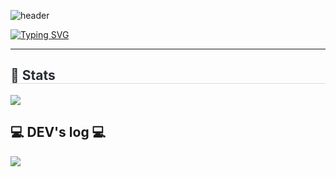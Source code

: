 ![header](https://capsule-render.vercel.app/api?type=waving&color=6994CDEE&text=&animation=twinkling&height=80)

[![Typing SVG](https://readme-typing-svg.demolab.com?font=Alkatra&weight=500&size=45&duration=4000&pause=3&color=6994CDEE&center=false&vCenter=false&multiline=true&repeat=true&width=1000&height=100&lines=Welcome+to+developer-rocket+GitHub!👐)](https://git.io/typing-svg)
 
<div align="left">   
 
 ---  


<div style="text-align: left;"> 
    <h2 style="border-bottom: 1px solid #d8dee4; color: #282d33;"> 🏅 Stats </h2> <div style="text-align: left;"> <img src="https://github-readme-stats.vercel.app/api?username=developer-rocket&bg_color=180,00000000,&title_color=000000&text_color=000000"
    </div>
    
 
 
<br>

## 💻 DEV's log 💻
<div style="display:flex; flex-direction:row;">  
    <a href="https://velog.io/@clover14/posts">
        <img src="https://img.shields.io/badge/velog-000000?style=for-the-badge&logo=velog&logoColor=white"> 
    </a>

  
 
<!-- ## 📞 Contact 📞  
<div style="display:flex; flex-direction:row;">
    <a href="mailto:backendINFJ@gmail.com">
        <img src="https://img.shields.io/badge/Gmail-EA4335?style=for-the-badge&logo=Gmail&logoColor=white"> 
    </a>
</div><br> --!>


    
<!-- ## 🔨 Skills 🔨 -->
<div style="display:flex; flex-direction:row;">
<!--     <img src="https://img.shields.io/badge/docker-%230db7ed.svg?style=for-the-badge&logo=docker&logoColor=white"> 
    <img src="https://img.shields.io/badge/kubernetes-%23326ce5.svg?style=for-the-badge&logo=kubernetes&logoColor=white">  
    <img src="https://img.shields.io/badge/terraform-%235835CC.svg?style=for-the-badge&logo=terraform&logoColor=white">
    <img src="https://img.shields.io/badge/Amazon_AWS-232F3E?style=for-the-badge&logo=amazon-aws&logoColor=white">
    <img src="https://img.shields.io/badge/Linux-FCC624?style=for-the-badge&logo=linux&logoColor=black"> -->
<!--     <img src="https://img.shields.io/badge/PROMETHEUS-E6522C?style=for-the-badge&logo=Prometheus&logoColor=white">
    <br> -->
</div><br>
</div>

<!-- [![Solved.ac](http://mazassumnida.wtf/api/v2/generate_badge?boj=backendINFJ)](https://solved.ac/backendINFJ) -->

 
